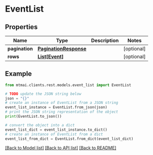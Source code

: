 # EventList


## Properties

Name | Type | Description | Notes
------------ | ------------- | ------------- | -------------
**pagination** | [**PaginationResponse**](PaginationResponse.md) |  | [optional] 
**rows** | [**List[Event]**](Event.md) |  | [optional] 

## Example

```python
from mtmai.clients.rest.models.event_list import EventList

# TODO update the JSON string below
json = "{}"
# create an instance of EventList from a JSON string
event_list_instance = EventList.from_json(json)
# print the JSON string representation of the object
print(EventList.to_json())

# convert the object into a dict
event_list_dict = event_list_instance.to_dict()
# create an instance of EventList from a dict
event_list_from_dict = EventList.from_dict(event_list_dict)
```
[[Back to Model list]](../README.md#documentation-for-models) [[Back to API list]](../README.md#documentation-for-api-endpoints) [[Back to README]](../README.md)


